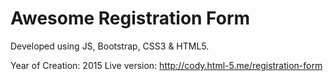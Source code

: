 # Awesome Registration Form
Developed using JS, Bootstrap, CSS3 & HTML5.

Year of Creation: 2015
Live version: http://cody.html-5.me/registration-form
